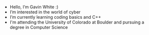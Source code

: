 - Hello, I’m Gavin White :)
- I’m interested in the world of cyber
- I’m currently learning coding basics and C++
- I'm attending the University of Colorado at Boulder and pursuing a degree in Computer Science
